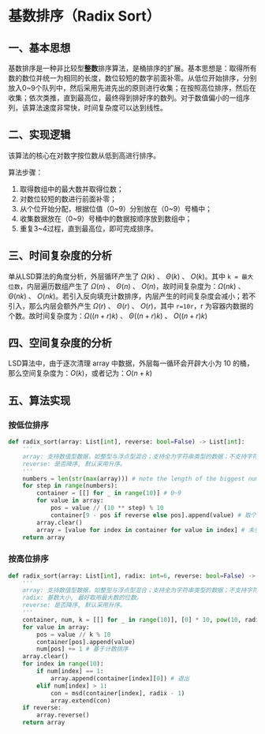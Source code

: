 # 基数排序（Radix Sort）

## 一、基本思想

基数排序是一种非比较型**整数**排序算法，是桶排序的扩展。基本思想是：取得所有数的数位并统一为相同的长度，数位较短的数字前面补零。从低位开始排序，分别放入0~9个队列中，然后采用先进先出的原则进行收集；在按照高位排序，然后在收集；依次类推，直到最高位，最终得到排好序的数列。对于数值偏小的一组序列，该算法速度非常快，时间复杂度可以达到线性。

## 二、实现逻辑

该算法的核心在对数字按位数从低到高进行排序。

算法步骤：
1. 取得数组中的最大数并取得位数；
2. 对数位较短的数进行前面补零；
3. 从个位开始分配，根据位值（0~9）分别放在（0~9）号桶中；
4. 收集数据放在（0~9）号桶中的数据按顺序放到数组中；
5. 重复3~4过程，直到最高位，即可完成排序。

## 三、时间复杂度的分析

单从LSD算法的角度分析，外层循环产生了 $\Omega(k)$ 、 $\Theta(k)$ 、 $O(k)$。其中 `k = 最大位数`，内层遍历数组产生了 $\Omega(n)$ 、 $\Theta(n)$ 、 $O(n)$，故时间复杂度为：$\Omega(nk)$ 、 $\Theta(nk)$ 、 $O(nk)$。若引入反向填充计数排序，内层产生的时间复杂度会减小；若不引入，那么内层会额外产生 $\Omega(r)$ 、 $\Theta(r)$ 、 $O(r)$，其中 `r=10r`，r 为容器内数据的个数。故时间复杂度为：$\Omega((n+r)k)$ 、 $\Theta((n+r)k)$ 、 $O((n+r)k)$

## 四、空间复杂度的分析

LSD算法中，由于逐次清理 array 中数据，外层每一循环会开辟大小为 10 的桶，那么空间复杂度为：$O(k)$，或者记为：$O(n+k)$

## 五、算法实现

### 按低位排序

```python
def radix_sort(array: List[int], reverse: bool=False) -> List[int]:
    '''
    array: 支持数值型数据，如整型与浮点型混合；支持全为字符串类型的数据；不支持字符串型与数值型混合。
    reverse: 是否降序, 默认采用升序。
    '''
    numbers = len(str(max(array))) # note the length of the biggest num
    for step in range(numbers):
        container = [[] for _ in range(10)] # 0~9
        for value in array:
            pos = value // (10 ** step) % 10
            container[9 - pos if reverse else pos].append(value) # 取个位
        array.clear()
        array = [value for index in container for value in index] # 未引入反向填充
    return array
```

### 按高位排序

```python
def radix_sort(array: List[int], radix: int=6, reverse: bool=False) -> List[int]:
    '''
    array: 支持数值型数据，如整型与浮点型混合；支持全为字符串类型的数据；不支持字符串型与数值型混合。
    radix: 基数大小, 最好取用最大数的位数。
    reverse: 是否降序, 默认采用升序。
    '''
    container, num, k = [[] for _ in range(10)], [0] * 10, pow(10, radix - 1)
    for value in array:
        pos = value // k % 10
        container[pos].append(value)
        num[pos] += 1 # 基于计数排序
    array.clear()
    for index in range(10):
        if num[index] == 1:
            array.append(container[index][0]) # 退出
        elif num[index] > 1:
            con = msd(container[index], radix - 1)
            array.extend(con)
    if reverse:
        array.reverse()
    return array
```